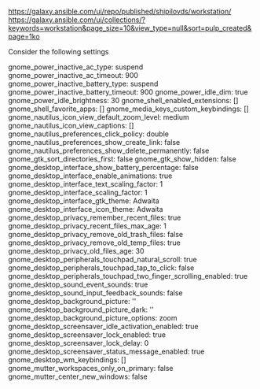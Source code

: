 https://galaxy.ansible.com/ui/repo/published/shipilovds/workstation/
https://galaxy.ansible.com/ui/collections/?keywords=workstation&page_size=10&view_type=null&sort=pulp_created&page=1ko

Consider the following settings

gnome_power_inactive_ac_type: suspend
gnome_power_inactive_ac_timeout: 900
gnome_power_inactive_battery_type: suspend
gnome_power_inactive_battery_timeout: 900
gnome_power_idle_dim: true
gnome_power_idle_brightness: 30
gnome_shell_enabled_extensions: []
gnome_shell_favorite_apps: []
gnome_media_keys_custom_keybindings: []
gnome_nautilus_icon_view_default_zoom_level: medium
gnome_nautilus_icon_view_captions: []
gnome_nautilus_preferences_click_policy: double
gnome_nautilus_preferences_show_create_link: false
gnome_nautilus_preferences_show_delete_permanently: false
gnome_gtk_sort_directories_first: false
gnome_gtk_show_hidden: false
gnome_desktop_interface_show_battery_percentage: false
gnome_desktop_interface_enable_animations: true
gnome_desktop_interface_text_scaling_factor: 1
gnome_desktop_interface_scaling_factor: 1
gnome_desktop_interface_gtk_theme: Adwaita
gnome_desktop_interface_icon_theme: Adwaita
gnome_desktop_privacy_remember_recent_files: true
gnome_desktop_privacy_recent_files_max_age: 1
gnome_desktop_privacy_remove_old_trash_files: false
gnome_desktop_privacy_remove_old_temp_files: true
gnome_desktop_privacy_old_files_age: 30
gnome_desktop_peripherals_touchpad_natural_scroll: true
gnome_desktop_peripherals_touchpad_tap_to_click: false
gnome_desktop_peripherals_touchpad_two_finger_scrolling_enabled: true
gnome_desktop_sound_event_sounds: true
gnome_desktop_sound_input_feedback_sounds: false
gnome_desktop_background_picture: ''
gnome_desktop_background_picture_dark: ''
gnome_desktop_background_picture_options: zoom
gnome_desktop_screensaver_idle_activation_enabled: true
gnome_desktop_screensaver_lock_enabled: true
gnome_desktop_screensaver_lock_delay: 0
gnome_desktop_screensaver_status_message_enabled: true
gnome_desktop_wm_keybindings: []
gnome_mutter_workspaces_only_on_primary: false
gnome_mutter_center_new_windows: false
